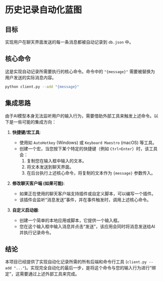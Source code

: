 # 历史记录自动化蓝图

## 目标

实现用户在聊天界面发送的每一条消息都被自动记录到 `db.json` 中。

## 核心命令

这是实现自动记录所需要执行的核心命令。命令中的 `"{message}"` 需要被替换为用户发送的实际消息内容。

```bash
python client.py --add "{message}"
```

## 集成思路

由于AI模型本身无法监听用户的输入行为，需要借助外部工具来触发上述命令。以下是一些可能的集成方向：

1.  **快捷键/宏工具**:
    *   使用如 `AutoHotkey` (Windows) 或 `Keyboard Maestro` (macOS) 等工具。
    *   创建一个宏，当您按下某个特定的快捷键（例如 `Ctrl+Enter`）时，该工具会：
        1.  复制您在输入框中输入的文本。
        2.  将文本发送到聊天界面。
        3.  在后台执行上述核心命令，将复制的文本作为 `{message}` 参数传入。

2.  **修改聊天客户端 (如果可能)**:
    *   如果正在使用的聊天客户端支持插件或自定义脚本，可以编写一个插件。
    *   该插件会监听“消息发送”事件，并在事件触发时，调用上述核心命令。

3.  **自定义启动器**:
    *   创建一个简单的本地应用或脚本，它提供一个输入框。
    *   您在这个输入框中输入消息并点击“发送”，该应用会同时将消息发送给AI并执行记录命令。

## 结论

本项目已经提供了实现自动化记录所需的所有后端和命令行工具 (`client.py --add "..."`)。实现完全自动化的最后一步，是将这个命令与您的输入行为进行“绑定”，这需要通过上述外部工具来完成。
